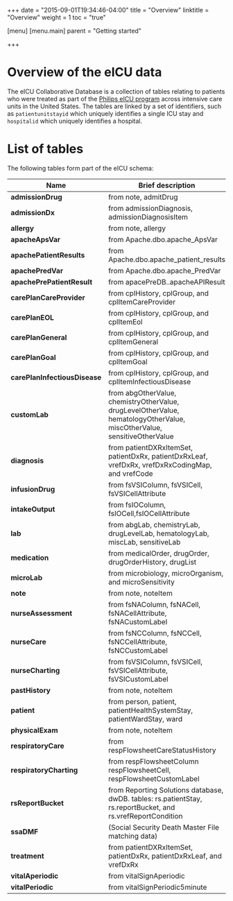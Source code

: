 +++
date = "2015-09-01T19:34:46-04:00"
title = "Overview"
linktitle = "Overview"
weight = 1
toc = "true"

[menu]
  [menu.main]
    parent = "Getting started"

+++


# Overview of the eICU data

The eICU Collaborative Database is a collection of tables relating to patients who were treated as part of the [Philips eICU program](http://www.usa.philips.com/healthcare/product/HCNOCTN503/eicu-program-telehealth-for-the-intensive-care-unit) across intensive care units in the United States. The tables are linked by a set of identifiers, such as `patientunitstayid` which uniquely identifies a single ICU stay and `hospitalid` which uniquely identifies a hospital. 

# List of tables

The following tables form part of the eICU schema:

**Name**                        | **Brief description**
------------------------------- | -------------------------------------------------------------------------------------------------------------------------
**admissionDrug**               | from note, admitDrug
**admissionDx**                 | from admissionDiagnosis, admissionDiagnosisItem
**allergy**                     | from note, allergy
**apacheApsVar**                | from Apache.dbo.apache\_ApsVar
**apachePatientResults**        | from Apache.dbo.apache\_patient\_results
**apachePredVar**               | from Apache.dbo.apache\_PredVar
**apachePrePatientResult**      | from apacePreDB..apacheAPIResult
**carePlanCareProvider**        | from cplHistory, cplGroup, and cplItemCareProvider
**carePlanEOL**                 | from cplHistory, cplGroup, and cplItemEol
**carePlanGeneral**             | from cplHistory, cplGroup, and cplItemGeneral
**carePlanGoal**                | from cplHistory, cplGroup, and cplItemGoal
**carePlanInfectiousDisease**   | from cplHistory, cplGroup, and cplItemInfectiousDisease
**customLab**                   | from abgOtherValue, chemistryOtherValue, drugLevelOtherValue, hematologyOtherValue, miscOtherValue, sensitiveOtherValue
**diagnosis**                   | from patientDXRxItemSet, patientDxRx, patientDxRxLeaf, vrefDxRx, vrefDxRxCodingMap, and vrefCode
**infusionDrug**                | from fsVSIColumn, fsVSICell, fsVSICellAttribute
**intakeOutput**                | from fsIOColumn, fsIOCell,fsIOCellAttribute
**lab**                         | from abgLab, chemistryLab, drugLevelLab, hematologyLab, miscLab, sensitiveLab
**medication**                  | from medicalOrder, drugOrder, drugOrderHistory, drugList
**microLab**                    | from microbiology, microOrganism, and microSensitivity
**note**                        | from note, noteItem
**nurseAssessment**             | from fsNAColumn, fsNACell, fsNACellAttribute, fsNACustomLabel
**nurseCare**                   | from fsNCColumn, fsNCCell, fsNCCellAttribute, fsNCCustomLabel
**nurseCharting**               | from fsVSIColumn, fsVSICell, fsVSICellAttribute, fsVSICustomLabel
**pastHistory**                 | from note, noteItem
**patient**                     | from person, patient, patientHealthSystemStay, patientWardStay, ward
**physicalExam**                | from note, noteItem
**respiratoryCare**             | from respFlowsheetCareStatusHistory
**respiratoryCharting**         | from respFlowsheetColumn respFlowsheetCell, respFlowsheetCustomLabel
**rsReportBucket**              | from Reporting Solutions database, dwDB. tables: rs.patientStay, rs.reportBucket, and rs.vrefReportCondition
**ssaDMF**                      | (Social Security Death Master File matching data)
**treatment**                   | from patientDXRxItemSet, patientDxRx, patientDxRxLeaf, and vrefDxRx
**vitalAperiodic**              | from vitalSignAperiodic
**vitalPeriodic**               | from vitalSignPeriodic5minute


